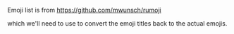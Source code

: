 Emoji list is from https://github.com/mwunsch/rumoji

which we'll need to use to convert the emoji titles back to the actual emojis. 
